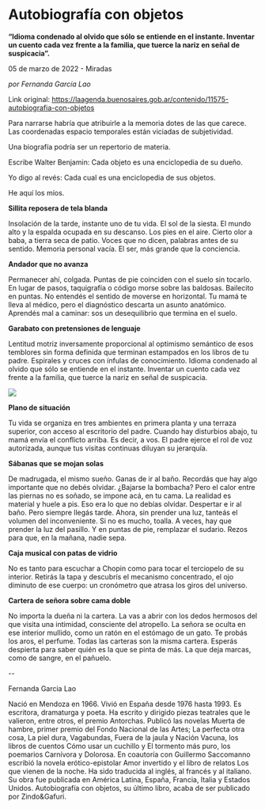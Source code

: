 # Autobiografía con objetos

**“Idioma condenado al olvido que sólo se entiende en el instante. Inventar un cuento cada vez frente a la familia, que tuerce la nariz en señal de suspicacia”.**

05 de marzo de 2022 - Miradas

_por Fernanda García Lao_

Link original: https://laagenda.buenosaires.gob.ar/contenido/11575-autobiografia-con-objetos



Para narrarse habría que atribuirle a la memoria dotes de las que carece. Las coordenadas espacio temporales están viciadas de subjetividad.




Una biografía podría ser un repertorio de materia.




Escribe Walter Benjamin: Cada objeto es una enciclopedia de su dueño.




Yo digo al revés: Cada cual es una enciclopedia de sus objetos.




He aquí los míos.




**Sillita reposera de tela blanda**




Insolación de la tarde, instante uno de tu vida. El sol de la siesta. El mundo alto y la espalda ocupada en su descanso. Los pies en el aire. Cierto olor a baba, a tierra seca de patio. Voces que no dicen, palabras antes de su sentido. Memoria personal vacía. El ser, más grande que la conciencia.




**Andador que no avanza**




Permanecer ahí, colgada. Puntas de pie coinciden con el suelo sin tocarlo. En lugar de pasos, taquigrafía o código morse sobre las baldosas. Bailecito en puntas. No entendés el sentido de moverse en horizontal. Tu mamá te lleva al médico, pero el diagnóstico descarta un asunto anatómico. Aprendés mal a caminar: sos un desequilibrio que termina en el suelo.




**Garabato con pretensiones de lenguaje**




Lentitud motriz inversamente proporcional al optimismo semántico de esos temblores sin forma definida que terminan estampados en los libros de tu padre. Espirales y cruces con ínfulas de conocimiento. Idioma condenado al olvido que sólo se entiende en el instante. Inventar un cuento cada vez frente a la familia, que tuerce la nariz en señal de suspicacia.




![](https://cdn.feater.me/files/images/155870/ee29ad5e-28b2-4aa5-a483-1620a8928ae6.png)




**Plano de situación**




Tu vida se organiza en tres ambientes en primera planta y una terraza superior, con acceso al escritorio del padre. Cuando hay disturbios abajo, tu mamá envía el conflicto arriba. Es decir, a vos. El padre ejerce el rol de voz autorizada, aunque tus visitas continuas diluyan su jerarquía.




**Sábanas que se mojan solas**




De madrugada, el mismo sueño. Ganas de ir al baño. Recordás que hay algo importante que no debés olvidar. ¿Bajarse la bombacha? Pero el calor entre las piernas no es soñado, se impone acá, en tu cama. La realidad es material y huele a pis. Eso era lo que no debías olvidar. Despertar e ir al baño. Pero siempre llegás tarde. Ahora, sin prender una luz, tanteás el volumen del inconveniente. Si no es mucho, toalla. A veces, hay que prender la luz del pasillo. Y en puntas de pie, remplazar el sudario. Rezos para que, en la mañana, nadie sepa.




**Caja musical con patas de vidrio**




No es tanto para escuchar a Chopin como para tocar el terciopelo de su interior. Retirás la tapa y descubrís el mecanismo concentrado, el ojo diminuto de ese cuerpo: un cronómetro que atrasa los giros del universo.




**Cartera de señora sobre cama doble**




No importa la dueña ni la cartera. La vas a abrir con los dedos hermosos del que visita una intimidad, consciente del atropello. La señora se oculta en ese interior mullido, como un ratón en el estómago de un gato. Te probás los aros, el perfume. Todas las carteras son la misma cartera. Esperás despierta para saber quién es la que se pinta de más. La que deja marcas, como de sangre, en el pañuelo.




--




Fernanda Garcia Lao




Nació en Mendoza en 1966. Vivió en España desde 1976 hasta 1993. Es escritora, dramaturga y poeta. Ha escrito y dirigido piezas teatrales que le valieron, entre otros, el premio Antorchas. Publicó las novelas Muerta de hambre, primer premio del Fondo Nacional de las Artes; La perfecta otra cosa, La piel dura, Vagabundas, Fuera de la jaula y Nación Vacuna, los libros de cuentos Cómo usar un cuchillo y El tormento más puro, los poemarios Carnívora y Dolorosa. En coautoría con Guillermo Saccomanno escribió la novela erótico-epistolar Amor invertido y el libro de relatos Los que vienen de la noche. Ha sido traducida al inglés, al francés y al italiano. Su obra fue publicada en América Latina, España, Francia, Italia y Estados Unidos. Autobiografía con objetos, su último libro, acaba de ser publicado por Zindo&Gafuri.



